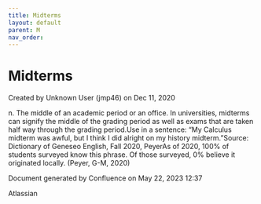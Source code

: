 ```yaml
---
title: Midterms
layout: default
parent: M
nav_order:
---
```


# Midterms

Created by  Unknown User (jmp46) on Dec 11, 2020

n. The middle of an academic period or an office. In universities, midterms can signify the middle of the grading period as well as exams that are taken half way through the grading period.Use in a sentence: “My Calculus midterm was awful, but I think I did alright on my history midterm.”Source: Dictionary of Geneseo English, Fall 2020, PeyerAs of 2020, 100% of students surveyed know this phrase. Of those surveyed, 0% believe it originated locally. (Peyer, G-M, 2020) 

Document generated by Confluence on May 22, 2023 12:37

Atlassian
